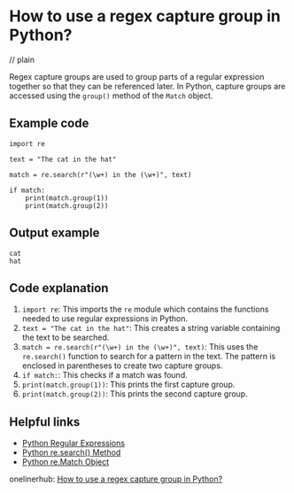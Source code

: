 # How to use a regex capture group in Python?
// plain

Regex capture groups are used to group parts of a regular expression together so that they can be referenced later. In Python, capture groups are accessed using the `group()` method of the `Match` object.

## Example code

```
import re

text = "The cat in the hat"

match = re.search(r"(\w+) in the (\w+)", text)

if match:
    print(match.group(1))
    print(match.group(2))
```

## Output example

```
cat
hat
```

## Code explanation


1. `import re`: This imports the `re` module which contains the functions needed to use regular expressions in Python.
2. `text = "The cat in the hat"`: This creates a string variable containing the text to be searched.
3. `match = re.search(r"(\w+) in the (\w+)", text)`: This uses the `re.search()` function to search for a pattern in the text. The pattern is enclosed in parentheses to create two capture groups.
4. `if match:`: This checks if a match was found.
5. `print(match.group(1))`: This prints the first capture group.
6. `print(match.group(2))`: This prints the second capture group.

## Helpful links

- [Python Regular Expressions](https://docs.python.org/3/library/re.html)
- [Python re.search() Method](https://www.tutorialspoint.com/python/re_search.htm)
- [Python re.Match Object](https://www.tutorialspoint.com/python/match_object.htm)

onelinerhub: [How to use a regex capture group in Python?](https://onelinerhub.com/python-regex/how-to-use-a-regex-capture-group-in-python)